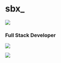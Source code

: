 # sbx_

![](https://komarev.com/ghpvc/?username=thesbx&color=blue&)

### Full Stack Developer

![](https://github.com/thesbx/github-stats/blob/master/generated/overview.svg)

![](https://github.com/thesbx/github-stats/blob/master/generated/languages.svg)
